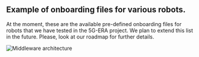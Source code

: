 ## Example of onboarding files for various robots.

At the moment, these are the available pre-defined onboarding files for robots that we have tested in the 5G-ERA project. We plan to extend this list in the future. Please, look at our roadmap for further details.

<p align="left">
  <img src="img/OnboardRobot.png" alt="Middleware architecture"/>
</p>

